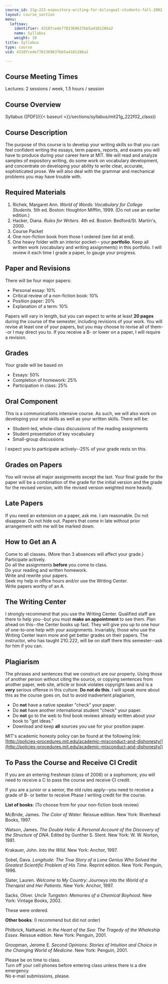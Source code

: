 ```yaml
---
course_id: 21g-222-expository-writing-for-bilingual-students-fall-2002
layout: course_section
menu:
  leftnav:
    identifier: 43107cede7781369637bb5a4181286a2
    name: Syllabus
    weight: 10
title: Syllabus
type: course
uid: 43107cede7781369637bb5a4181286a2

---
```


Course Meeting Times
--------------------

Lectures: 2 sessions / week, 1.5 hours / session

Course Overview
---------------

Syllabus ([PDF]({{< baseurl >}}/sections/syllabus/mit21g_222f02_class))

Course Description
------------------

The purpose of this course is to develop your writing skills so that you can feel confident writing the essays, term papers, reports, and exams you will have to produce during your career here at MIT. We will read and analyze samples of expository writing, do some work on vocabulary development, and concentrate on developing your ability to write clear, accurate, sophisticated prose. We will also deal with the grammar and mechanical problems you may have trouble with.

Required Materials
------------------

1.  Richek, Margaret Ann. _World of Words: Vocabulary for College Students._ 5th ed. Boston: Houghton Mifflin, 1999. (Do not use an earlier edition.)
2.  Hacker, Diana. _Rules for Writers_. 4th ed. Boston: Bedford/St. Martin's, 2000.
3.  Course Packet
4.  One non-fiction book from those I ordered (see list at end).
5.  One heavy folder with an interior pocket-- your **portfolio**. Keep all written work (vocabulary and writing assignments) in this portfolio. I will review it each time I grade a paper, to gauge your progress.

Paper and Revisions
-------------------

There will be four major papers:

*   Personal essay: 10%
*   Critical review of a non-fiction book: 10%
*   Position paper: 20%
*   Explanation of a term: 10%

Papers will vary in length, but you can expect to write at least **20 pages** during the course of the semester, including revisions of your work. You will revise at least one of your papers, but you may choose to revise all of them--or I may direct you to. If you receive a B- or lower on a paper, I will require a revision.

Grades
------

Your grade will be based on

*   Essays: 50%
*   Completion of homework: 25%
*   Participation in class: 25%

Oral Component
--------------

This is a communications intensive course. As such, we will also work on developing your oral skills as well as your written skills. There will be:

*   Student-led, whole-class discussions of the reading assignments
*   Student presentation of key vocabulary
*   Small-group discussions

I expect you to participate actively--25% of your grade rests on this.

Grades on Papers
----------------

You will revise all major assignments except the last. Your final grade for the paper will be a combination of the grade for the initial version and the grade for the revised version, with the revised version weighted more heavily.

Late Papers
-----------

If you need an extension on a paper, ask me. I am reasonable. Do not disappear. Do not hide out. Papers that come in late without prior arrangement with me will be marked down.

How to Get an A
---------------

Come to all classes. (More than 3 absences will affect your grade.)  
Participate actively.  
Do all the assignments **before** you come to class.  
Do your reading and written homework.  
Write and rewrite your papers.  
Seek my help in office hours and/or use the Writing Center.  
Write papers worthy of an A.

The Writing Center
------------------

I strongly recommend that you use the Writing Center. Qualified staff are there to help you--but you must **make an appointment** to see them. Plan ahead on this--the Center books up fast. They will give you up to one hour of one-to-one help with your assignments. Invariably, those who use the Writing Center learn more and get better grades on their papers. The instructor, who has taught 21G.222, will be on staff there this semester--ask for him if you can.

Plagiarism
----------

The phrases and sentences that we construct are our property. Using those of another person without citing the source, or copying sentences from another paper, web site, article or book violates copyright laws and is a **very** serious offense in this culture. **Do not do this**. I will speak more about this as the course goes on, but to avoid inadvertent plagiarism,

*   Do **not** have a native speaker "check" your paper.
*   Do **not** have another international student "check" your paper.
*   Do **not** go to the web to find book reviews already written about your book to "get ideas."
*   Download and keep **all** sources you use for your position paper.

MIT's academic honesty policy can be found at the following link: [http://policies-procedures.mit.edu/academic-misconduct-and-dishonesty/](http://policies-procedures.mit.edu/academic-misconduct-and-dishonesty/)

To Pass the Course and Receive CI Credit
----------------------------------------

If you are an entering freshman (class of 2006) or a sophomore, you will need to receive a C to pass the course and receive CI credit.

If you are a junior or a senior, the old rules apply--you need to receive a grade of B- or better to receive Phase I writing credit for the course.

**List of books**: (To choose from for your non-fiction book review)

McBride, James. _The Color of Water._ Reissue edition. New York: Riverhead Books, 1997.

Watson, James. _The Double Helix: A Personal Account of the Discovery of the Structure of DNA_. Edited by Gunther S. Stent. New York: W. W. Norton, 1981.

Krakauer, John. _Into the Wild_. New York: Anchor, 1997.

Sobel, Dava. _Longitude: The True Story of a Lone Genius Who Solved the Greatest Scientific Problem of His Time_. Reprint edition. New York: Penguin, 1996.

Slater, Lauren. _Welcome to My Country: Journeys into the World of a Therapist and Her Patients_. New York: Anchor, 1997.

Sacks, Oliver. _Uncle Tungsten: Memories of a Chemical Boyhood_. New York: Vintage Books, 2002.

These were ordered.

**Other books**: (I recommend but did not order)

Philbrick, Nathaniel. _In the Heart of the Sea: The Tragedy of the Whaleship Essex_. Reissue edition. New York: Penguin, 2001.

Groopman, Jerome E. _Second Opinions: Stories of Intuition and Choice in the Changing World of Medicine_. New York: Penguin, 2001.

Please be on time to class.  
Turn off your cell phones before entering class unless there is a dire emergency.  
No e-mail submissions, please.